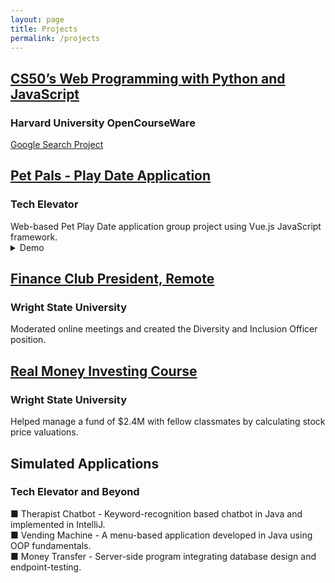 ```yaml
---
layout: page
title: Projects
permalink: /projects
---
```


<h2><a href="https://cs50.harvard.edu/web/2020/">CS50’s Web Programming with Python and JavaScript</a></h2>
<h3>Harvard University OpenCourseWare</h3>
<a href="https://vandsama.github.io/project0/index.html" target="_blank">Google Search Project</a>

<h2><a href="https://github.com/vandsama/tech.elevator.final.capstone.pet.pals">Pet Pals - Play Date Application</a></h2>
<h3>Tech Elevator</h3>
Web-based Pet Play Date application group project using Vue.js JavaScript framework.

<!-- <bodyMov>
  <div class="wrapperMov">
    <input type="checkbox">
    <div class="video">
      <video src="https://user-images.githubusercontent.com/122122309/215668696-d950a0a9-1f08-4832-87a2-600175c2c5f3.mov" loop muted autoplay playsinline></video>
    </div>
    <div class="text">
      <span data-text="Watch the video"></span>
    </div>
  </div>
</bodyMov>
 -->
<details><summary>Demo</summary> <br>
  <video playsinline muted controls src="https://user-images.githubusercontent.com/122122309/215668696-d950a0a9-1f08-4832-87a2-600175c2c5f3.mov" muted="muted" class="d-block rounded-bottom-2 width-fit" style="max-height:640px;">
  </video>
</details>  


<h2><a href="https://business.wright.edu/finance-and-financial-services/finance-club">Finance Club President, Remote</a></h2>
<h3>Wright State University</h3>
Moderated online meetings and created the Diversity and Inclusion Officer position.

<h2><a href="https://www.bizjournals.com/dayton/news/2022/06/03/wright-state-finance-students-develop-real-life-in.html">Real Money Investing Course</a></h2>
<h3>Wright State University</h3>
Helped manage a fund of $2.4M with fellow classmates by calculating stock price valuations.

<h2>Simulated Applications</h2>
<h3>Tech Elevator and Beyond</h3>
■ Therapist Chatbot - Keyword-recognition based chatbot in Java and implemented in IntelliJ. <br>
■ Vending Machine - A menu-based application developed in Java using OOP fundamentals. <br>
■ Money Transfer - Server-side program integrating database design and endpoint-testing. <br>
